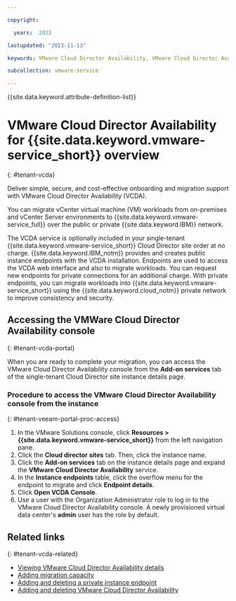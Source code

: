 ```yaml
---

copyright:

  years:  2023

lastupdated: "2023-11-13"

keywords: VMware Cloud Director Availability, VMware Cloud Director Availability install

subcollection: vmware-service

---
```


{{site.data.keyword.attribute-definition-list}}

# VMware Cloud Director Availability for {{site.data.keyword.vmware-service_short}} overview
{: #tenant-vcda}

Deliver simple, secure, and cost-effective onboarding and migration support with VMware Cloud Director Availability (VCDA).

You can migrate vCenter virtual machine (VM) workloads from on-premises and vCenter Server environments to {{site.data.keyword.vmware-service_full}} over the public or private {{site.data.keyword.IBM}} network.

The VCDA service is optionally included in your single-tenant {{site.data.keyword.vmware-service_short}} Cloud Director site order at no charge. {{site.data.keyword.IBM_notm}} provides and creates public instance endpoints with the VCDA installation. Endpoints are used to access the VCDA web interface and also to migrate workloads. You can request new endpoints for private connections for an additional charge. With private endpoints, you can migrate workloads into {{site.data.keyword.vmware-service_short}} using the {{site.data.keyword.cloud_notm}} private network to improve consistency and security.

## Accessing the VMWare Cloud Director Availability console
{: #tenant-vcda-portal}

When you are ready to complete your migration, you can access the VMware Cloud Director Availability console from the **Add-on services** tab of the single-tenant Cloud Director site instance details page.

### Procedure to access the VMware Cloud Director Availability console from the instance
{: #tenant-veeam-portal-proc-access}

1. In the VMware Solutions console, click **Resources > {{site.data.keyword.vmware-service_short}}** from the left navigation pane.
2. Click the **Cloud director sites** tab. Then, click the instance name.
3. Click the **Add-on services** tab on the instance details page and expand the **VMware Cloud Director Availability** service.
4. In the **Instance endpoints** table, click the overflow menu for the endpoint to migrate and click **Endpoint details**.
5. Click **Open VCDA Console**.
6. Use a user with the Organization Administrator role to log in to the VMware Cloud Director Availability console. A newly provisioned virtual data center's **admin** user has the role by default.

## Related links
{: #tenant-vcda-related}

* [Viewing VMware Cloud Director Availability details](/docs/vmware-service?topic=vmware-service-vcda-viewing)
* [Adding migration capacity](/docs/vmware-service?topic=vmware-service-vcda-capacity-adding)
* [Adding and deleting a private instance endpoint](/docs/vmware-service?topic=vmware-service-vcda-adding-deleting-private-ep)
* [Adding and deleting VMware Cloud Director Availability](/docs/vmware-service?topic=vmware-service-vcda-adding-deleting)
